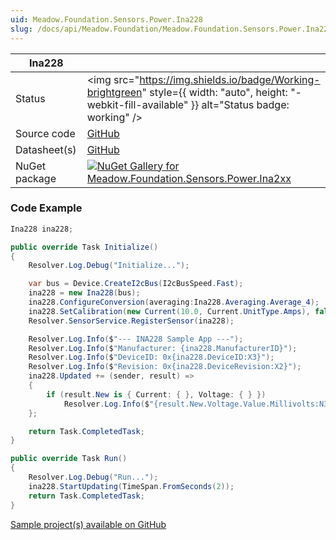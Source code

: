 ```yaml
---
uid: Meadow.Foundation.Sensors.Power.Ina228
slug: /docs/api/Meadow.Foundation/Meadow.Foundation.Sensors.Power.Ina228
---
```


| Ina228 | |
|--------|--------|
| Status | <img src="https://img.shields.io/badge/Working-brightgreen" style={{ width: "auto", height: "-webkit-fill-available" }} alt="Status badge: working" /> |
| Source code | [GitHub](https://github.com/WildernessLabs/Meadow.Foundation/tree/main/Source/Meadow.Foundation.Peripherals/Sensors.Power.Ina2xx) |
| Datasheet(s) | [GitHub](https://github.com/WildernessLabs/Meadow.Foundation/tree/main/Source/Meadow.Foundation.Peripherals/Sensors.Power.Ina2xx/Datasheet) |
| NuGet package | <a href="https://www.nuget.org/packages/Meadow.Foundation.Sensors.Power.Ina2xx/" target="_blank"><img src="https://img.shields.io/nuget/v/Meadow.Foundation.Sensors.Power.Ina2xx.svg?label=Meadow.Foundation.Sensors.Power.Ina2xx" alt="NuGet Gallery for Meadow.Foundation.Sensors.Power.Ina2xx" /></a> |
### Code Example

```csharp
Ina228 ina228;

public override Task Initialize()
{
    Resolver.Log.Debug("Initialize...");

    var bus = Device.CreateI2cBus(I2cBusSpeed.Fast);
    ina228 = new Ina228(bus);
    ina228.ConfigureConversion(averaging:Ina228.Averaging.Average_4);
    ina228.SetCalibration(new Current(10.0, Current.UnitType.Amps), false);
    Resolver.SensorService.RegisterSensor(ina228);

    Resolver.Log.Info($"--- INA228 Sample App ---");
    Resolver.Log.Info($"Manufacturer: {ina228.ManufacturerID}");
    Resolver.Log.Info($"DeviceID: 0x{ina228.DeviceID:X3}");
    Resolver.Log.Info($"Revision: 0x{ina228.DeviceRevision:X2}");
    ina228.Updated += (sender, result) =>
    {
        if (result.New is { Current: { }, Voltage: { } })
            Resolver.Log.Info($"{result.New.Voltage.Value.Millivolts:N3} mV @ {result.New.Current.Value.Milliamps:N3} mA");
    };

    return Task.CompletedTask;
}

public override Task Run()
{
    Resolver.Log.Debug("Run..."); 
    ina228.StartUpdating(TimeSpan.FromSeconds(2));
    return Task.CompletedTask;
}

```

[Sample project(s) available on GitHub](https://github.com/WildernessLabs/Meadow.Foundation/tree/main/Source/Meadow.Foundation.Peripherals/Sensors.Power.Ina2xx/Samples/Ina228_Sample)

